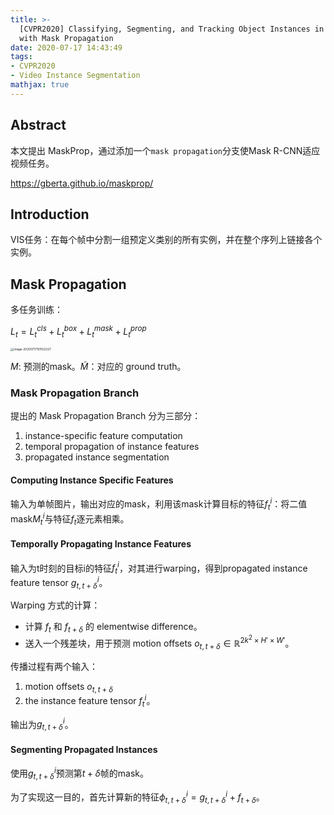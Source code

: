 ```yaml
---
title: >-
  [CVPR2020] Classifying, Segmenting, and Tracking Object Instances in Video
  with Mask Propagation
date: 2020-07-17 14:43:49
tags:
- CVPR2020
- Video Instance Segmentation
mathjax: true
---
```


## Abstract

本文提出 MaskProp，通过添加一个`mask propagation`分支使Mask R-CNN适应视频任务。

https://gberta.github.io/maskprop/

## Introduction

VIS任务：在每个帧中分割一组预定义类别的所有实例，并在整个序列上链接各个实例。

## Mask Propagation

多任务训练：

$L_t = L^{cls}_t + L^{box}_t + L^{mask}_t + L^{prop}_t$

<img src="https://i.loli.net/2020/07/17/l4qv7LGJd6b2iFt.png" alt="image-20200717151552327" style="zoom: 33%;" />

$M$: 预测的mask。$\tilde M$：对应的 ground truth。

### Mask Propagation Branch

提出的 Mask Propagation Branch 分为三部分：

1. instance-specific feature computation
2. temporal propagation of instance features
3. propagated instance segmentation

#### Computing Instance Specific Features

输入为单帧图片，输出对应的mask，利用该mask计算目标的特征$f_t^i$：将二值mask$M_t^i$与特征$f_t$逐元素相乘。

#### Temporally Propagating Instance Features

输入为t时刻的目标i的特征$f_t^i$，对其进行warping，得到propagated instance feature tensor $g^i_{t,t+\delta}$。

Warping 方式的计算：

- 计算 $f_t$ 和 $f_{t+\delta}$ 的 elementwise difference。
- 送入一个残差块，用于预测 motion offsets $o_{t,t+\delta}\in \mathbb R^{2k^2\times H'\times W'}$。

传播过程有两个输入：

1. motion offsets $o_{t,t+\delta}$
2. the instance feature tensor $f_t^i$。

输出为$g^i_{t,t+\delta}$。

#### Segmenting Propagated Instances

使用$g^i_{t,t+\delta}$预测第$t+\delta$帧的mask。

为了实现这一目的，首先计算新的特征$\phi^i_{t,t+\delta}=g^i_{t,t+\delta}+f_{t+\delta}$。